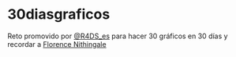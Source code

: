 # 30diasgraficos

Reto promovido por [@R4DS_es](https://twitter.com/R4DS_es) para hacer 30 gráficos en 30 días y recordar a [Florence Nithingale](https://es.wikipedia.org/wiki/Florence_Nightingale)

[](https://twitter.com/R4DS_es/status/1259611323069071360/photo/1)
